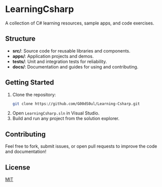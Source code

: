 # LearningCsharp

A collection of C# learning resources, sample apps, and code exercises.

## Structure

- **src/**: Source code for reusable libraries and components.
- **apps/**: Application projects and demos.
- **tests/**: Unit and integration tests for reliability.
- **docs/**: Documentation and guides for using and contributing.

## Getting Started

1. Clone the repository:
   ```bash
   git clone https://github.com/G00dS0ul/Learning-Csharp.git
   ```
2. Open `LearningCsharp.sln` in Visual Studio.
3. Build and run any project from the solution explorer.

## Contributing

Feel free to fork, submit issues, or open pull requests to improve the code and documentation!

## License

[MIT](LICENSE)
